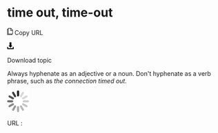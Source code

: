 # time out, time-out

![Copy URL](media/time-out/Copy.png)
Copy URL

![Download](media/time-out/Download.png)

Download topic

Always hyphenate as an adjective or a noun. Don't hyphenate as a verb phrase, such as *the connection timed out.*

![In progress](media/time-out/activity-large.gif)

URL :
